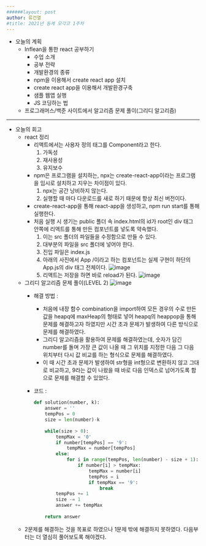 ```yaml
---
######layout: post
author: 류건열
#title: 2021년 동계 모각코 1주차
---
```


- 오늘의 계획
	- Inflean을 통한 react 공부하기
		- 수업 소개
        - 공부 전략
        - 개발환경의 종류
        - npm을 이용해서 create react app 설치
        - create react app을 이용해서 개발환경구축
        - 샘플 웹앱 실행
        - JS 코딩하는 법 
    - 프로그래머스/백준 사이트에서 알고리즘 문제 풀이(그리디 알고리즘)


- - -
-  오늘의 회고
    - react 정리
        - 리액트에서는 사용자 정의 태그를 Component라고 한다.
            1. 가독성
            2. 재사용성
            3. 유지보수
        - npm은 프로그램을 설치하는, npx는 create-react-app이라는 프로그램을 임시로 설치하고 지우는 차이점이 있다.
            1. npx는 공간 낭비하지 않는다.
            2. 실행할 때 마다 다운로드를 새로 하기 때문에 항상 최신 버전이다.
        - create-react-app을 통해 react-app을 생성하고, npm run start를 통해 실행한다.
        - 처음 실행 시 생기는 public 폴더 속 index.html의 id가 root인 div 태그 안쪽에 리액트를 통해 만든 컴포넌트를 넣도록 약속했다.
            1. 이는 src 폴더의 파일들을 수정함으로 만들 수 있다.
            2. 대부분의 파일을 src 폴더에 넣어야 한다.
            3. 진입 파일은 index.js
            4. 아래의 사진에서 App /이라고 하는 컴포넌트는 실제 구현이 하단의 App.js의 div 태그 전체이다.
            ![image](https://user-images.githubusercontent.com/34560965/124121432-d99cdc80-daaf-11eb-8f47-6ccc4055592c.png)
            5. 리액트는 저장을 하면 바로 reload가 된다.
            ![image](https://user-images.githubusercontent.com/34560965/124121973-7cedf180-dab0-11eb-8977-d8cd4582be62.png)
    - 그리디 알고리즘 문제 풀이(LEVEL 2)
        ![image](https://user-images.githubusercontent.com/34560965/124137259-77000c80-dac0-11eb-82c8-bd04f5c6ebe2.png)
        - 해결 방법 :
            - 처음에 내장 함수 combination을 import하여 모든 경우의 수로 만든 값을 heapq에 maxHeap의 형태로 넣어 heapq의 heappop을 통해 문제를 해결하고자 하였지만 시간 초과 문제가 발생하여 다른 방식으로 문제를 해결하였다.
            - 그리디 알고리즘을 활용하여 문제를 해결하였는데, 숫자가 담긴 number를 돌며 가장 큰 값이 나올 때 그 위치를 지정한 다음 그 다음 위치부터 다시 값 비교를 하는 형식으로 문제를 해결하였다.
            - 이 때 시간 초과 문제가 발생하여 str형을 int형으로 변환하지 않고 그대로 비교하고, 9라는 값이 나왔을 때 바로 다음 인덱스로 넘어가도록 함으로 문제를 해결할 수 있었다.
        - 코드 :

            ```python
            def solution(number, k):
                answer = ''
                tempPos = 0
                size = len(number)-k
                    
                while(size > 0):
                    tempMax = '0'
                    if number[tempPos] == '9':
                        tempMax = number[tempPos]
                    else:
                        for i in range(tempPos, len(number) - size + 1):
                            if number[i] > tempMax:
                                tempMax = number[i]
                                tempPos = i
                                if tempMax == '9':
                                    break
                    tempPos += 1
                    size -= 1
                    answer += tempMax
                    
                return answer
            ```
    - 2문제를 해결하는 것을 목표로 하였으나 1문제 밖에 해결하지 못하였다. 다음부터는 더 열심히 풀어보도록 해야겠다.